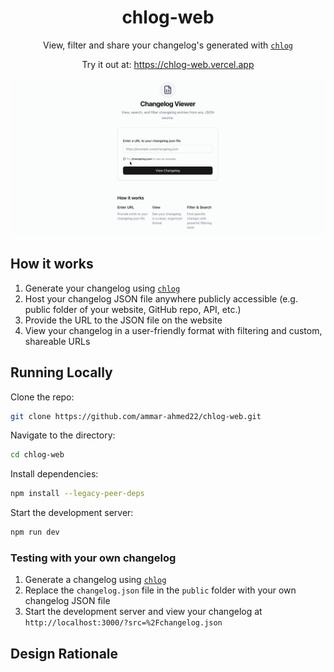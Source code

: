<div align="center">
    <h1>chlog-web</h1>
    <p>View, filter and share your changelog's generated with <a href="https://github.com/ammar-ahmed22/chlog"><code>chlog</code></a></p>
    <p>Try it out at: <a href="https://chlog-web.vercel.app">https://chlog-web.vercel.app</a></p>
</div>
<div align="center">
<img src="./assets/chlog-web-demo-v2.gif" width="1400" />
</div>

## How it works
1. Generate your changelog using [`chlog`](https://github.com/ammar-ahmed22/chlog)
2. Host your changelog JSON file anywhere publicly accessible (e.g. public folder of your website, GitHub repo, API, etc.)
3. Provide the URL to the JSON file on the website
4. View your changelog in a user-friendly format with filtering and custom, shareable URLs

## Running Locally
Clone the repo:
```bash
git clone https://github.com/ammar-ahmed22/chlog-web.git
```
Navigate to the directory:
```bash
cd chlog-web
```
Install dependencies:
```bash
npm install --legacy-peer-deps
```
Start the development server:
```bash
npm run dev
```

### Testing with your own changelog
1. Generate a changelog using [`chlog`](https://github.com/ammar-ahmed22/chlog)
2. Replace the `changelog.json` file in the `public` folder with your own changelog JSON file
3. Start the development server and view your changelog at `http://localhost:3000/?src=%2Fchangelog.json`

## Design Rationale
